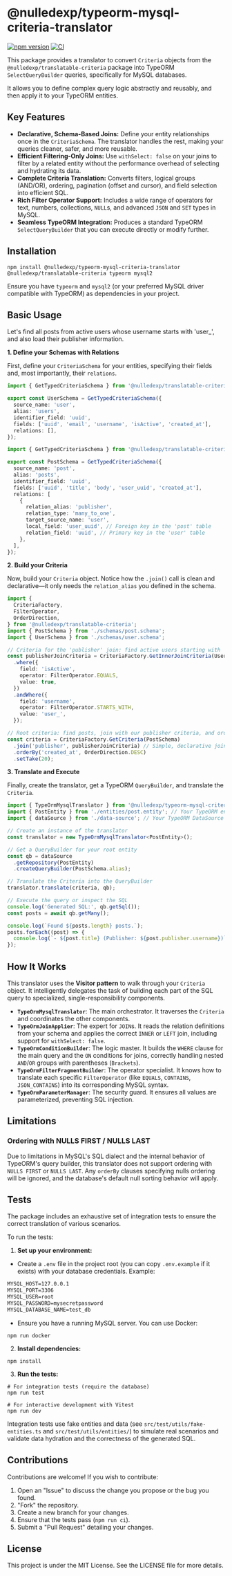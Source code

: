 # @nulledexp/typeorm-mysql-criteria-translator

[![npm version](https://img.shields.io/npm/v/@nulledexp/typeorm-mysql-criteria-translator.svg)](https://www.npmjs.com/package/@nulledexp/typeorm-mysql-criteria-translator)
[![CI](https://github.com/Techscq/translatable-criteria/actions/workflows/ci.yml/badge.svg)](https://github.com/Techscq/typeorm-mysql-criteria-translator/actions/workflows/ci.yml)

This package provides a translator to convert `Criteria` objects from the `@nulledexp/translatable-criteria` package into TypeORM `SelectQueryBuilder` queries, specifically for MySQL databases.

It allows you to define complex query logic abstractly and reusably, and then apply it to your TypeORM entities.

## Key Features

- **Declarative, Schema-Based Joins:** Define your entity relationships once in the `CriteriaSchema`. The translator handles the rest, making your queries cleaner, safer, and more reusable.
- **Efficient Filtering-Only Joins:** Use `withSelect: false` on your joins to filter by a related entity without the performance overhead of selecting and hydrating its data.
- **Complete Criteria Translation:** Converts filters, logical groups (AND/OR), ordering, pagination (offset and cursor), and field selection into efficient SQL.
- **Rich Filter Operator Support:** Includes a wide range of operators for text, numbers, collections, `NULL`s, and advanced `JSON` and `SET` types in MySQL.
- **Seamless TypeORM Integration:** Produces a standard TypeORM `SelectQueryBuilder` that you can execute directly or modify further.

## Installation

```shell
npm install @nulledexp/typeorm-mysql-criteria-translator @nulledexp/translatable-criteria typeorm mysql2
```

Ensure you have `typeorm` and `mysql2` (or your preferred MySQL driver compatible with TypeORM) as dependencies in your project.

## Basic Usage

Let's find all posts from active users whose username starts with 'user\_', and also load their publisher information.

**1. Define your Schemas with Relations**

First, define your `CriteriaSchema` for your entities, specifying their fields and, most importantly, their `relations`.

```typescript
import { GetTypedCriteriaSchema } from '@nulledexp/translatable-criteria';

export const UserSchema = GetTypedCriteriaSchema({
  source_name: 'user',
  alias: 'users',
  identifier_field: 'uuid',
  fields: ['uuid', 'email', 'username', 'isActive', 'created_at'],
  relations: [],
});
```

```typescript
import { GetTypedCriteriaSchema } from '@nulledexp/translatable-criteria';

export const PostSchema = GetTypedCriteriaSchema({
  source_name: 'post',
  alias: 'posts',
  identifier_field: 'uuid',
  fields: ['uuid', 'title', 'body', 'user_uuid', 'created_at'],
  relations: [
    {
      relation_alias: 'publisher',
      relation_type: 'many_to_one',
      target_source_name: 'user',
      local_field: 'user_uuid', // Foreign key in the 'post' table
      relation_field: 'uuid', // Primary key in the 'user' table
    },
  ],
});
```

**2. Build your Criteria**

Now, build your `Criteria` object. Notice how the `.join()` call is clean and declarative—it only needs the `relation_alias` you defined in the schema.

```typescript
import {
  CriteriaFactory,
  FilterOperator,
  OrderDirection,
} from '@nulledexp/translatable-criteria';
import { PostSchema } from './schemas/post.schema';
import { UserSchema } from './schemas/user.schema';

// Criteria for the 'publisher' join: find active users starting with 'user_'
const publisherJoinCriteria = CriteriaFactory.GetInnerJoinCriteria(UserSchema)
  .where({
    field: 'isActive',
    operator: FilterOperator.EQUALS,
    value: true,
  })
  .andWhere({
    field: 'username',
    operator: FilterOperator.STARTS_WITH,
    value: 'user_',
  });

// Root criteria: find posts, join with our publisher criteria, and order them
const criteria = CriteriaFactory.GetCriteria(PostSchema)
  .join('publisher', publisherJoinCriteria) // Simple, declarative join!
  .orderBy('created_at', OrderDirection.DESC)
  .setTake(20);
```

**3. Translate and Execute**

Finally, create the translator, get a TypeORM `QueryBuilder`, and translate the `Criteria`.

```typescript
import { TypeOrmMysqlTranslator } from '@nulledexp/typeorm-mysql-criteria-translator';
import { PostEntity } from './entities/post.entity'; // Your TypeORM entity
import { dataSource } from './data-source'; // Your TypeORM DataSource

// Create an instance of the translator
const translator = new TypeOrmMysqlTranslator<PostEntity>();

// Get a QueryBuilder for your root entity
const qb = dataSource
  .getRepository(PostEntity)
  .createQueryBuilder(PostSchema.alias);

// Translate the Criteria into the QueryBuilder
translator.translate(criteria, qb);

// Execute the query or inspect the SQL
console.log('Generated SQL:', qb.getSql());
const posts = await qb.getMany();

console.log(`Found ${posts.length} posts.`);
posts.forEach((post) => {
  console.log(`- ${post.title} (Publisher: ${post.publisher.username})`);
});
```

## How It Works

This translator uses the **Visitor pattern** to walk through your `Criteria` object. It intelligently delegates the task of building each part of the SQL query to specialized, single-responsibility components.

- **`TypeOrmMysqlTranslator`**: The main orchestrator. It traverses the `Criteria` and coordinates the other components.
- **`TypeOrmJoinApplier`**: The expert for `JOIN`s. It reads the relation definitions from your schema and applies the correct `INNER` or `LEFT` join, including support for `withSelect: false`.
- **`TypeOrmConditionBuilder`**: The logic master. It builds the `WHERE` clause for the main query and the `ON` conditions for joins, correctly handling nested `AND`/`OR` groups with parentheses (`Brackets`).
- **`TypeOrmFilterFragmentBuilder`**: The operator specialist. It knows how to translate each specific `FilterOperator` (like `EQUALS`, `CONTAINS`, `JSON_CONTAINS`) into its corresponding MySQL syntax.
- **`TypeOrmParameterManager`**: The security guard. It ensures all values are parameterized, preventing SQL injection.

## Limitations

### Ordering with NULLS FIRST / NULLS LAST

Due to limitations in MySQL's SQL dialect and the internal behavior of TypeORM's query builder, this translator does not support ordering with `NULLS FIRST` or `NULLS LAST`. Any `orderBy` clauses specifying nulls ordering will be ignored, and the database's default null sorting behavior will apply.

## Tests

The package includes an exhaustive set of integration tests to ensure the correct translation of various scenarios.

To run the tests:

1.  **Set up your environment:**

- Create a `.env` file in the project root (you can copy `.env.example` if it exists) with your database credentials. Example:

```dockerfile
MYSQL_HOST=127.0.0.1
MYSQL_PORT=3306
MYSQL_USER=root
MYSQL_PASSWORD=mysecretpassword
MYSQL_DATABASE_NAME=test_db
```

- Ensure you have a running MySQL server. You can use Docker:

```shell
npm run docker
```

2.  **Install dependencies:**

```shell
npm install
```

3.  **Run the tests:**

```shell
# For integration tests (require the database)
npm run test

# For interactive development with Vitest
npm run dev
```

Integration tests use fake entities and data (see `src/test/utils/fake-entities.ts` and `src/test/utils/entities/`) to simulate real scenarios and validate data hydration and the correctness of the generated SQL.

## Contributions

Contributions are welcome! If you wish to contribute:

1.  Open an "Issue" to discuss the change you propose or the bug you found.
2.  "Fork" the repository.
3.  Create a new branch for your changes.
4.  Ensure that the tests pass (`npm run ci`).
5.  Submit a "Pull Request" detailing your changes.

## License

This project is under the MIT License. See the LICENSE file for more details.
